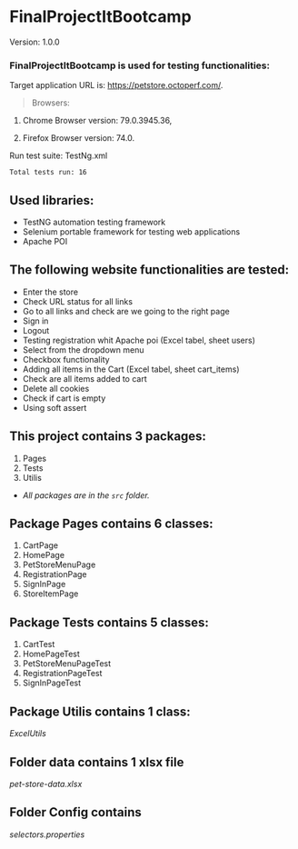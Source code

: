 # FinalProjectItBootcamp
Version: 1.0.0

### FinalProjectItBootcamp is used for testing functionalities:
Target application URL is: https://petstore.octoperf.com/.

> Browsers: 

1. Chrome Browser version: 79.0.3945.36,

2. Firefox Browser version: 74.0.


Run test suite: TestNg.xml 

`Total tests run: 16`

## Used libraries:

* TestNG automation testing framework
* Selenium portable framework for testing web applications
* Apache POI 

## The following website functionalities are tested:

* Enter the store
* Check URL status for all links
* Go to all links and check are we going to the right page
* Sign in 
* Logout
* Testing registration whit Apache poi (Excel tabel, sheet users)
* Select from the dropdown menu
* Checkbox functionality
* Adding all items in the Cart (Excel tabel, sheet cart_items)
* Check are all items added to cart
* Delete all cookies
* Check if cart is empty
* Using soft assert

## This project contains 3 packages:
1. Pages
2. Tests
3. Utilis
* *All packages are in the `src` folder.*

## Package Pages contains 6 classes:
 1. CartPage
 2. HomePage
 3. PetStoreMenuPage
 4. RegistrationPage
 5. SignInPage
 6. StoreItemPage

## Package Tests contains 5 classes:
1. CartTest
2. HomePageTest
3. PetStoreMenuPageTest
4. RegistrationPageTest
5. SignInPageTest

## Package Utilis contains 1 class:
_ExcelUtils_

## Folder data contains 1 xlsx file
_pet-store-data.xlsx_

## Folder Config contains
_selectors.properties_
